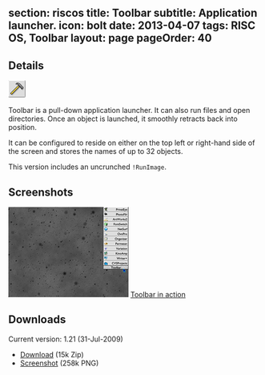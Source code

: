 section: riscos
title: Toolbar
subtitle: Application launcher.
icon: bolt
date: 2013-04-07
tags: RISC OS, Toolbar
layout: page
pageOrder: 40
----

## Details

<div class="icon">
    <img src="img/toolbar.png">
</div>

Toolbar is a pull-down application launcher. It can also run files and open directories. Once an object is launched, it smoothly retracts back into position.

It can be configured to reside on either on the top left or right-hand side of the screen and stores the names of up to 32 objects.

This version includes an uncrunched `!RunImage`.

## Screenshots

![Screenshot](../software/thumbs/toolsnap1.png)
[Toolbar in action](../software/toolsnap1.png)

## Downloads

Current version: 1.21 (31-Jul-2009)

* <download><a href="../software/toolbar121.zip">Download</a> (15k Zip)</download>
* <download><a href="../software/toolsnap1.png">Screenshot</a> (258k <acronym>PNG</acronym>)</download>

